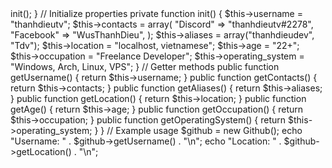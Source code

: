 <?php

class Github {
    private $username;
    private $contacts;
    private $aliases;
    private $location;
    private $age;
    private $occupation;
    private $operating_system;

    // Constructor
    public function __construct() {
        $this->init();
    }

    // Initialize properties
    private function init() {
        $this->username = "thanhdieutv";
        $this->contacts = array(
            "Discord" => "thanhdieutv#2278",
            "Facebook" => "WusThanhDieu",
        );
        $this->aliases = array("thanhdieudev", "Tdv");
        $this->location = "localhost, vietnamese";
        $this->age = "22+";
        $this->occupation = "Freelance Developer";
        $this->operating_system = "Windows, Arch, Linux, VPS";
    }

    // Getter methods
    public function getUsername() {
        return $this->username;
    }

    public function getContacts() {
        return $this->contacts;
    }

    public function getAliases() {
        return $this->aliases;
    }

    public function getLocation() {
        return $this->location;
    }

    public function getAge() {
        return $this->age;
    }

    public function getOccupation() {
        return $this->occupation;
    }

    public function getOperatingSystem() {
        return $this->operating_system;
    }
}

// Example usage
$github = new Github();
echo "Username: " . $github->getUsername() . "\n";
echo "Location: " . $github->getLocation() . "\n";
